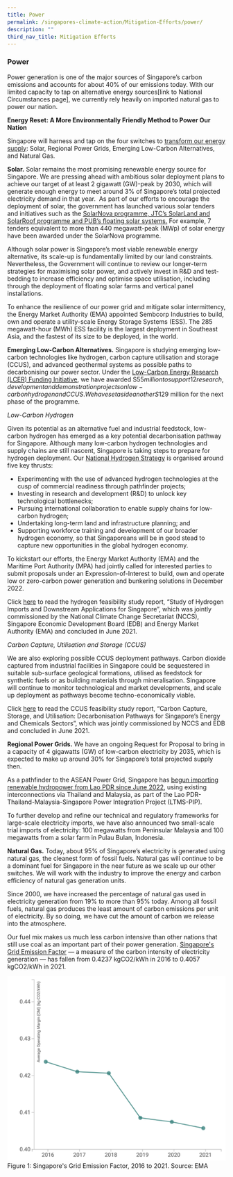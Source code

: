 ```yaml
---
title: Power
permalink: /singapores-climate-action/Mitigation-Efforts/power/
description: ""
third_nav_title: Mitigation Efforts
---
```


### Power
Power generation is one of the major sources of Singapore’s carbon emissions and accounts for about 40% of our emissions today. With our limited capacity to tap on alternative energy sources\[link to National Circumstances page\], we currently rely heavily on imported natural gas to power our nation.

**Energy Reset: A More Environmentally Friendly Method to Power Our Nation**

Singapore will harness and tap on the four switches to [transform our energy supply](https://www.greenplan.gov.sg/key-focus-areas/energy-reset/): Solar, Regional Power Grids, Emerging Low-Carbon Alternatives, and Natural Gas.

**Solar.** Solar remains the most promising renewable energy source for Singapore. We are pressing ahead with ambitious solar deployment plans to achieve our target of at least 2 gigawatt (GW)-peak by 2030, which will generate enough energy to meet around 3% of Singapore’s total projected electricity demand in that year.  As part of our efforts to encourage the deployment of solar, the government has launched various solar tenders and initiatives such as the [SolarNova programme, JTC’s SolarLand and SolarRoof programme and PUB’s floating solar systems.](https://www.hdb.gov.sg/about-us/our-role/smart-and-sustainable-living/solarnova-page) For example, 7 tenders equivalent to more than 440 megawatt-peak (MWp) of solar energy have been awarded under the SolarNova programme.

Although solar power is Singapore’s most viable renewable energy alternative, its scale-up is fundamentally limited by our land constraints. Nevertheless, the Government will continue to review our longer-term strategies for maximising solar power, and actively invest in R&D and test-bedding to increase efficiency and optimise space utilisation, including through the deployment of floating solar farms and vertical panel installations.

To enhance the resilience of our power grid and mitigate solar intermittency, the Energy Market Authority (EMA) appointed Sembcorp Industries to build, own and operate a utility-scale Energy Storage Systems (ESS). The 285 megawatt-hour (MWh) ESS facility is the largest deployment in Southeast Asia, and the fastest of its size to be deployed, in the world.

**Emerging Low-Carbon Alternatives.** Singapore is studying emerging low-carbon technologies like hydrogen, carbon capture utilisation and storage (CCUS), and advanced geothermal systems as possible paths to decarbonising our power sector. Under the [Low-Carbon Energy Research (LCER) Funding Initiative](https://www.a-star.edu.sg/research/funding-opportunities/lcer-fi-grant), we have awarded S$55 million to support 12 research, development and demonstration projects on low-carbon hydrogen and CCUS. We have set aside another S$129 million for the next phase of the programme.

_Low-Carbon Hydrogen_

Given its potential as an alternative fuel and industrial feedstock, low-carbon hydrogen has emerged as a key potential decarbonisation pathway for Singapore. Although many low-carbon hydrogen technologies and supply chains are still nascent, Singapore is taking steps to prepare for hydrogen deployment. Our [National Hydrogen Strategy](https://www.mti.gov.sg/Industries/Hydrogen) is organised around five key thrusts:

* Experimenting with the use of advanced hydrogen technologies at the cusp of commercial readiness through pathfinder projects;
* Investing in research and development (R&D) to unlock key technological bottlenecks;
* Pursuing international collaboration to enable supply chains for low-carbon hydrogen;
* Undertaking long-term land and infrastructure planning; and
* Supporting workforce training and development of our broader hydrogen economy, so that Singaporeans will be in good stead to capture new opportunities in the global hydrogen economy.

To kickstart our efforts, the Energy Market Authority (EMA) and the Maritime Port Authority (MPA) had jointly called for interested parties to submit proposals under an Expression-of-Interest to build, own and operate low or zero-carbon power generation and bunkering solutions in December 2022.

Click [here](/singapores-climate-action/low-carbon-tech/hc) to read the hydrogen feasibility study report, “Study of Hydrogen Imports and Downstream Applications for Singapore”, which was jointly commissioned by the National Climate Change Secretariat (NCCS), Singapore Economic Development Board (EDB) and Energy Market Authority (EMA) and concluded in June 2021.

_Carbon Capture, Utilisation and Storage (CCUS)_

We are also exploring possible CCUS deployment pathways. Carbon dioxide captured from industrial facilities in Singapore could be sequestered in suitable sub-surface geological formations, utilised as feedstock for synthetic fuels or as building materials through mineralisation. Singapore will continue to monitor technological and market developments, and scale up deployment as pathways become techno-economically viable.

Click [here](/singapores-climate-action.low-carbon-tech/ccus) to read the CCUS feasibility study report, “Carbon Capture, Storage, and Utilisation: Decarbonisation Pathways for Singapore’s Energy and Chemicals Sectors”, which was jointly commissioned by NCCS and EDB and concluded in June 2021.

**Regional Power Grids.** We have an ongoing Request for Proposal to bring in a capacity of 4 gigawatts (GW) of low-carbon electricity by 2035, which is expected to make up around 30% for Singapore’s total projected supply then.

As a pathfinder to the ASEAN Power Grid, Singapore has [begun importing renewable hydropower from Lao PDR since June 2022](https://www.ema.gov.sg/media_release.aspx?news_sid=20220623UjiFDR2aZUxy), using existing interconnections via Thailand and Malaysia, as part of the Lao PDR-Thailand-Malaysia-Singapore Power Integration Project (LTMS-PIP).

To further develop and refine our technical and regulatory frameworks for large-scale electricity imports, we have also announced two small-scale trial imports of electricity: 100 megawatts from Peninsular Malaysia and 100 megawatts from a solar farm in Pulau Bulan, Indonesia. 

**Natural Gas.** Today, about 95% of Singapore’s electricity is generated using natural gas, the cleanest form of fossil fuels. Natural gas will continue to be a dominant fuel for Singapore in the near future as we scale up our other switches. We will work with the industry to improve the energy and carbon efficiency of natural gas generation units.

Since 2000, we have increased the percentage of natural gas used in electricity generation from 19% to more than 95% today. Among all fossil fuels, natural gas produces the least amount of carbon emissions per unit of electricity. By so doing, we have cut the amount of carbon we release into the atmosphere.

Our fuel mix makes us much less carbon intensive than other nations that still use coal as an important part of their power generation. [Singapore's Grid Emission Factor](https://www.ema.gov.sg/singapore-energy-statistics/ch02/index2) — a measure of the carbon intensity of electricity generation — has fallen from 0.4237 kgCO2/kWh in 2016 to 0.4057 kgCO2/kWh in 2021.

![](/images/EMA_Singapore's%20Grid%20Emission%20Factor.png)
Figure 1: Singapore's Grid Emission Factor, 2016 to 2021. Source: EMA